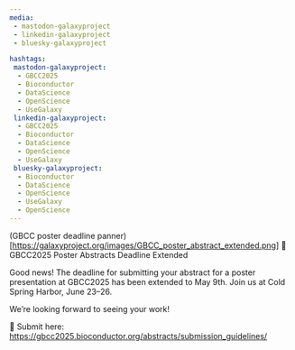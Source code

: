 ```yaml
---
media:
 - mastodon-galaxyproject
 - linkedin-galaxyproject
 - bluesky-galaxyproject

hashtags:
 mastodon-galaxyproject:
  - GBCC2025
  - Bioconductor
  - DataScience
  - OpenScience
  - UseGalaxy
 linkedin-galaxyproject:
  - GBCC2025
  - Bioconductor
  - DataScience
  - OpenScience
  - UseGalaxy
 bluesky-galaxyproject:
  - Bioconductor
  - DataScience
  - OpenScience 
  - UseGalaxy
  - OpenScience
---
```

(GBCC poster deadline panner)[https://galaxyproject.org/images/GBCC_poster_abstract_extended.png]
📣 GBCC2025 Poster Abstracts Deadline Extended

Good news! The deadline for submitting your abstract for a poster presentation at GBCC2025 has been extended to May 9th. Join us at Cold Spring Harbor, June 23–26.

We’re looking forward to seeing your work!

🔗 Submit here: https://gbcc2025.bioconductor.org/abstracts/submission_guidelines/
